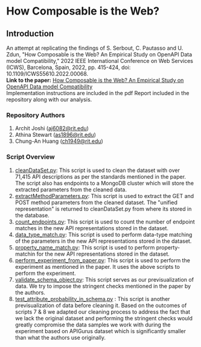 # How Composable is the Web?

## Introduction
An attempt at replicating the findings of S. Serbout, C. Pautasso and U. Zdun, "How Composable is the Web? An Empirical Study on OpenAPI Data model Compatibility," 2022 IEEE International Conference on Web Services (ICWS), Barcelona, Spain, 2022, pp. 415-424, doi: 10.1109/ICWS55610.2022.00068.
<br>
<b>Link to the paper:</b> [How Composable is the Web? An Empirical Study on OpenAPI Data model Compatibility](https://ieeexplore.ieee.org/document/9885779)
<br>
Implementation instructions are included in the pdf Report included in the repository along with our analysis.

### Repository Authors
1. Archit Joshi (aj6082@rit.edu)
2. Athina Stewart (as1896@rit.edu)
3. Chung-An Huang (ch1949@rit.edu)


### Script Overview
1. [cleanDataSet.py](cleanDataSet.py): This script is used to clean the dataset with over 71,415 API descriptions as per the standards mentioned in the paper. The script also has endpoints to a MongoDB cluster which will store the extracted parameters from the cleaned data.
2. [extractMethodParameters.py](extractMethodParameters.py): This script is used to extract the GET and POST method parameters from the cleaned dataset. The "unified representation" is returned to cleanDataSet.py from where its stored in the database.
3. [count_endpoints.py](count_endpoints.py): This script is used to count the number of endpoint matches in the new API representations stored in the dataset.
4. [data_type_match.py](data_type_match.py): This script is used to perform data-type matching of the parameters in the new API representations stored in the dataset.
5. [property_name_match.py](property_name_match.py): This script is used to perform property-matchin for the new API representations stored in the dataset.
6. [perform_experiment_from_paper.py](perform_experiment_from_paper.py): This script is used to perform the experiment as mentioned in the paper. It uses the above scripts to perform the experiment.
7. [validate_schema_object.py](validate_schema_object.py): This script serves as our previsualization of data. We try to impose the stringent checks mentioned in the paper by the authors.
8. [test_attribute_probability_in_schema.py](test_attribute_probability_in_schema.py) : This script is another previsualization of data before cleaning it. Based on the outcomes of scripts 7 & 8 we adapted our cleaning process to address the fact that we lack the original dataset and performing the stringent checks would greatly compromise the data samples we work with during the experiment based on APIGurus dataset which is significantly smaller than what the authors use originally.
